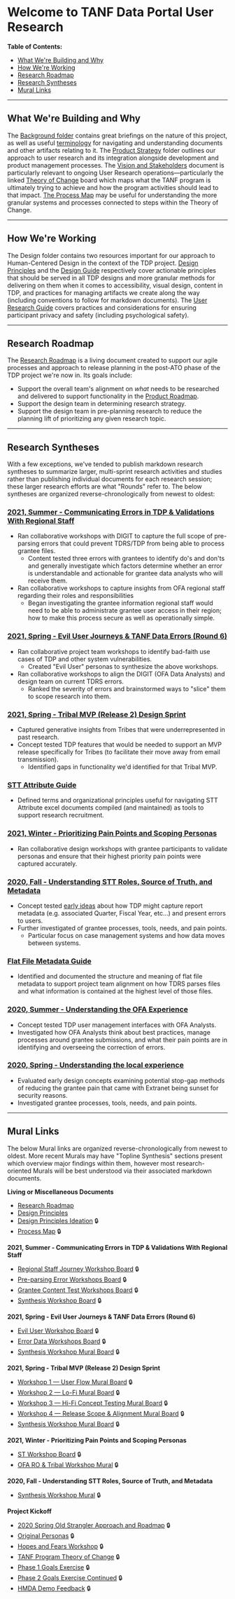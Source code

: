 # Welcome to TANF Data Portal User Research

**Table of Contents:**

- [What We're Building and Why](#what-were-building-and-why)
- [How We're Working](#how-were-working)
- [Research Roadmap](#research-roadmap)
- [Research Syntheses](#research-syntheses)
- [Mural Links](#mural-links)
---

## What We're Building and Why

The [Background folder](https://github.com/HHS/TANF-app/tree/main/docs/Background) contains great briefings on the nature of this project, as well as useful [terminology](https://github.com/HHS/TANF-app/blob/main/docs/Background/Project-Glossary.md) for navigating and understanding documents and other artifacts relating to it. The [Product Strategy](https://github.com/HHS/TANF-app/tree/main/docs/Product-Strategy) folder outlines our approach to user research and its integration alongside development and product management processes. The [Vision and Stakeholders](https://github.com/HHS/TANF-app/blob/main/docs/Product-Strategy/Vision-and-Stakeholders.md) document is particularly relevant to ongoing User Research operations—particularly the linked [Theory of Change](https://app.mural.co/t/officeoffamilyassistance2744/m/gsa6/1591840529923/e32ad1cccedbaaa6a77e95ddfd9339a8f7a2a37d) board which maps what the TANF program is ultimately trying to achieve and how the program activities should lead to that impact. [The Process Map](https://app.mural.co/t/officeoffamilyassistance2744/m/officeoffamilyassistance2744/1608314993566/5724cd3c3e5e964ab9c85743e5b8e1d89c767788?sender=mreiter1745) may be useful for understanding the more granular systems and processes connected to steps within the Theory of Change. 

---
## How We're Working

The Design folder contains two resources important for our approach to Human-Centered Design in the context of the TDP project. [Design Principles](https://github.com/HHS/TANF-app/blob/main/docs/Design/Design-Principles.md) and the [Design Guide](https://github.com/HHS/TANF-app/blob/main/docs/Design/Design-Guide.md) respectively cover actionable principles that should be served in all TDP designs and more granular methods for delivering on them when it comes to accessibility, visual design, content in TDP, and practices for managing artifacts we create along the way (including conventions to follow for markdown documents). The [User Research Guide](https://github.com/HHS/TANF-app/blob/main/docs/User-Research/User-Research-Guide.md) covers practices and considerations for ensuring participant privacy and safety (including psychological safety).

---
## Research Roadmap

The [Research Roadmap](https://app.mural.co/t/raft2792/m/raft2792/1627058877512/7514d3617f4bc241d3f70ff6e61253e1ce09f880?sender=mreiter1745) is a living document created to support our agile processes and approach to release planning in the post-ATO phase of the TDP project we're now in. Its goals include:

- Support the overall team's alignment on *what* needs to be researched and delivered to support functionality in the [Product Roadmap](https://app.mural.co/t/raft2792/m/raft2792/1621347373680/75cdd996c2ef8cf2a46825705fb7d7b38727f77d).
- Support the design team in determining research strategy.
- Support the design team in pre-planning research to reduce the planning lift of prioritizing any given research topic.

---
## Research Syntheses

With a few exceptions, we've tended to publish markdown research syntheses to summarize larger, multi-sprint research activities and studies rather than publishing individual documents for each research session; these larger research efforts are what "Rounds" refer to. The below syntheses are organized reverse-chronologically from newest to oldest:

### [2021, Summer - Communicating Errors in TDP & Validations With Regional Staff]()

- Ran collaborative workshops with DIGIT to capture the full scope of pre-parsing errors that could prevent TDRS/TDP from being able to process grantee files.
  - Content tested three errors with grantees to identify do's and don'ts and generally investigate which factors determine whether an error is understandable and actionable for grantee data analysts who will receive them.
- Ran collaborative workshops to capture insights from OFA regional staff regarding their roles and responsibilities
  - Began investigating the grantee information regional staff would need to be able to administrate grantee user access in their region; how to make this process secure as well as operationally simple. 



### [2021, Spring - Evil User Journeys & TANF Data Errors (Round 6)](https://github.com/HHS/TANF-app/blob/main/docs/User-Research/2021%2C%20Spring%20-%20Evil%20User%20Journeys%20%26%20TANF%20Data%20Errors%20(Round%206).md)

- Ran collaborative project team workshops to identify bad-faith use cases of TDP and other system vulnerabilities.
  - Created "Evil User" personas to synthesize the above workshops.
- Ran collaborative workshops to align the DIGIT (OFA Data Analysts) and design team on current TDRS errors.
  - Ranked the severity of errors and brainstormed ways to "slice" them to scope research into them. 



### [2021, Spring - Tribal MVP (Release 2) Design Sprint](https://github.com/HHS/TANF-app/blob/main/docs/User-Research/Winter%202021%2C%20Round%204%20Synthesis.md)

- Captured generative insights from Tribes that were underrepresented in past research. 
- Concept tested TDP features that would be needed to support an MVP release specifically for Tribes (to facilitate their move away from email transmission).
  - Identified gaps in functionality we'd identified for that Tribal MVP.



### [STT Attribute Guide](https://github.com/HHS/TANF-app/blob/main/docs/User-Research/STT%20attribute%20guide.md)

- Defined terms and organizational principles useful for navigating STT Attribute excel documents compiled (and maintained) as tools to support research recruitment. 



### [2021, Winter - Prioritizing Pain Points and Scoping Personas](https://github.com/HHS/TANF-app/blob/main/docs/User-Research/Winter%202021%2C%20Round%204%20Synthesis.md)

- Ran collaborative design workshops with grantee participants to validate personas and ensure that their highest priority pain points were captured accurately. 



### [2020, Fall - Understanding STT Roles, Source of Truth, and Metadata](https://github.com/HHS/TANF-app/blob/main/docs/User-Research/2020%2C%20Spring%20-%20Understanding%20the%20local%20experience.md)

- Concept tested [early ideas](https://github.com/HHS/TANF-app/tree/main/docs/User-Research/2020%2C%20Fall%20-%20Concept%20Prototypes) about how TDP might capture report metadata (e.g. associated Quarter, Fiscal Year, etc...) and present errors to users. 
- Further investigated of grantee processes, tools, needs, and pain points.
  - Particular focus on case management systems and how data moves between systems.



### [Flat File Metadata Guide](https://github.com/HHS/TANF-app/blob/main/docs/User-Research/Flat%20File%20Metadata%20Guide.md)

- Identified and documented the structure and meaning of flat file metadata to support project team alignment on how TDRS parses files and what information is contained at the highest level of those files.



### [2020, Summer - Understanding the OFA Experience]()

- Concept tested TDP user management interfaces with OFA Analysts.
- Investigated how OFA Analysts think about best practices, manage processes around grantee submissions, and what their pain points are in identifying and overseeing the correction of errors.



### [2020, Spring - Understanding the local experience](https://github.com/HHS/TANF-app/blob/main/docs/User-Research/2020%2C%20Spring%20-%20Understanding%20the%20local%20experience.md)

- Evaluated early design concepts examining potential stop-gap methods of reducing the grantee pain that came with Extranet being sunset for security reasons.  
- Investigated grantee processes, tools, needs, and pain points.  

---

## Mural Links

The below Mural links are organized reverse-chronologically from newest to oldest. More recent Murals may have "Topline Synthesis" sections present which overview major findings within them, however most research-oriented Murals will be best understood via their associated markdown documents. 

**Living or Miscellaneous Documents**
- [Research Roadmap](https://app.mural.co/t/raft2792/m/raft2792/1627058877512/7514d3617f4bc241d3f70ff6e61253e1ce09f880?sender=mreiter1745)
- [Design Principles](https://app.mural.co/t/gsa6/m/gsa6/1600965012810/458a31d9f962e6542e68bf87ba93186cdb7003b9)
- [Design Principles Ideation](https://app.mural.co/t/officeoffamilyassistance2744/m/gsa6/1592321236180/a3b53d009801173476763833fd507f0d18e23911) :lock:
- [Process Map](https://app.mural.co/t/officeoffamilyassistance2744/m/officeoffamilyassistance2744/1608314993566/5724cd3c3e5e964ab9c85743e5b8e1d89c767788?sender=mreiter1745) :lock:

**2021, Summer - Communicating Errors in TDP & Validations With Regional Staff**

- [Regional Staff Journey Workshop Board](https://app.mural.co/t/officeoffamilyassistance2744/m/officeoffamilyassistance2744/1629404914670/04e319e4922e14214a1f5b3e12864d12dc8d2975?sender=mreiter1745) :lock:
- [Pre-parsing Error Workshops Board](https://app.mural.co/t/officeoffamilyassistance2744/m/officeoffamilyassistance2744/1629404865218/d048e5d323fbefbfa2dc3a748d1d6fc923c02f08?sender=mreiter1745) :lock:
- [Grantee Content Test Workshops Board](https://app.mural.co/t/officeoffamilyassistance2744/m/officeoffamilyassistance2744/1629404959587/ecfc0bfc8be2af4b19a20ab45afe624d8dd4e7ba?sender=mreiter1745) :lock:
- [Synthesis Workshop Board](https://app.mural.co/t/officeoffamilyassistance2744/m/officeoffamilyassistance2744/1629404764806/8081a78f0c82a6632027c8e9a1a7d43a7a457908?sender=mreiter1745) :lock:

**2021, Spring - Evil User Journeys & TANF Data Errors (Round 6)**
- [Evil User Workshop Board](https://app.mural.co/t/officeoffamilyassistance2744/m/officeoffamilyassistance2744/1625085376648/ba7dd1a148fc1fb683d7378e8380b6e9a2038576?sender=26574f12-1ed9-4186-b737-569c4314d31f) :lock:
- [Error Data Workshops Board](https://app.mural.co/t/officeoffamilyassistance2744/m/officeoffamilyassistance2744/1620936409266/794efb109e473ee761b988b692dd8572e159a14e) :lock:
- [Synthesis Workshop Mural Board](https://app.mural.co/t/officeoffamilyassistance2744/m/officeoffamilyassistance2744/1625256122386/dd14ebc33670ab82c04f35a6d24f1b3f4da039d2?sender=laurenfrohlich3146) :lock:

**2021, Spring - Tribal MVP (Release 2) Design Sprint**

- [Workshop 1 — User Flow Mural Board](https://app.mural.co/t/officeoffamilyassistance2744/m/officeoffamilyassistance2744/1617393353599/f988147211adb47d788d3f52e4e87a0d63775275) :lock:
- [Workshop 2 — Lo-Fi Mural Board](https://app.mural.co/t/officeoffamilyassistance2744/m/officeoffamilyassistance2744/1617394030998/8d8e6e3c7cf3438b932c2ccf2828af0a22095c52) :lock:
- [Workshop 3 — Hi-Fi Concept Testing Mural Board](https://app.mural.co/t/officeoffamilyassistance2744/m/officeoffamilyassistance2744/1617394056467/0e34e1e0ef5ba2ef04f6acc5b84699386a7ac14d) :lock:
- [Workshop 4 — Release Scope & Alignment Mural Board](https://app.mural.co/t/officeoffamilyassistance2744/m/officeoffamilyassistance2744/1617394082854/6cfbbcf1a2307d160e8d7bc4761bbc9294230dee) :lock:
- [Synthesis Workshop Mural Board](https://app.mural.co/t/officeoffamilyassistance2744/mural-password/officeoffamilyassistance2744/1619543798454/c6b67dd3ad6c93bf112ed3f03af0b6e4b4dbf4d6) :lock:

**2021, Winter - Prioritizing Pain Points and Scoping Personas**

- [ST Workshop Board](https://app.mural.co/t/officeoffamilyassistance2744/mural-password/officeoffamilyassistance2744/1613491508274/7cf6d22e727671899d3d1417c2b7e9505eee7f38) :lock:
- [OFA RO & Tribal Workshop Mural](https://app.mural.co/t/officeoffamilyassistance2744/m/officeoffamilyassistance2744/1614628817099/a7ffd7a8ddaa3baa0581bce2cbf53cc57d1ec4bb) :lock:

**2020, Fall - Understanding STT Roles, Source of Truth, and Metadata**

- [Synthesis Workshop Mural](https://app.mural.co/t/officeoffamilyassistance2744/m/officeoffamilyassistance2744/1605279076254/8ba4f36f5bc1b2d724fd8c61daf6dc18da096e97) :lock:

**Project Kickoff**

- [2020 Spring Old Strangler Approach and Roadmap](https://app.mural.co/t/officeoffamilyassistance2744/m/gsa6/1586382592463/0c473147bd377a825af7a52754d34493538b4e4b) :lock:
- [Original Personas](https://app.mural.co/t/officeoffamilyassistance2744/m/gsa6/1592254280716/2ae8293a3233a95941d548cda4f373faab96b40b) :lock:
- [Hopes and Fears Workshop](https://app.mural.co/t/officeoffamilyassistance2744/m/officeoffamilyassistance2744/1594833762302/155a8595e6b4b77e062e42c8a2af05ee9b893316) :lock:
- [TANF Program Theory of Change](https://app.mural.co/t/officeoffamilyassistance2744/m/gsa6/1591840529923/e32ad1cccedbaaa6a77e95ddfd9339a8f7a2a37d) :lock:
- [Phase 1 Goals Exercise](https://app.mural.co/t/officeoffamilyassistance2744/m/officeoffamilyassistance2744/1595350408063/bd16524a57c6750b5ced4fbfe054ab011a2f6a3f) :lock:
- [Phase 2 Goals Exercise Continued](https://app.mural.co/t/officeoffamilyassistance2744/m/officeoffamilyassistance2744/1595350408063/bd16524a57c6750b5ced4fbfe054ab011a2f6a3f) :lock:
- [HMDA Demo Feedback](https://app.mural.co/t/officeoffamilyassistance2744/m/officeoffamilyassistance2744/1594841112697/4a5622a39f29133ebfa2014c3dbd3cc67866bb96) :lock: